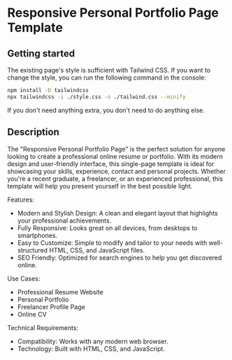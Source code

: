 # Responsive Personal Portfolio Page Template

## Getting started

The existing page's style is sufficient with Tailwind CSS. If you want to change the style, you can run the following command in the console:

```bash
npm install -D tailwindcss
npx tailwindcss -i ./style.css -o ./tailwind.css --minify
```

If you don't need anything extra, you don't need to do anything else.

## Description

The "Responsive Personal Portfolio Page" is the perfect solution for anyone looking to create a professional online resume or portfolio. With its modern design and user-friendly interface, this single-page template is ideal for showcasing your skills, experience, contact and personal projects. Whether you're a recent graduate, a freelancer, or an experienced professional, this template will help you present yourself in the best possible light.

Features:
* Modern and Stylish Design: A clean and elegant layout that highlights your professional achievements.
* Fully Responsive: Looks great on all devices, from desktops to smartphones.
* Easy to Customize: Simple to modify and tailor to your needs with well-structured HTML, CSS, and JavaScript files.
* SEO Friendly: Optimized for search engines to help you get discovered online.

Use Cases:
* Professional Resume Website
* Personal Portfolio
* Freelancer Profile Page
* Online CV

Technical Requirements:
* Compatibility: Works with any modern web browser.
* Technology: Built with HTML, CSS, and JavaScript.